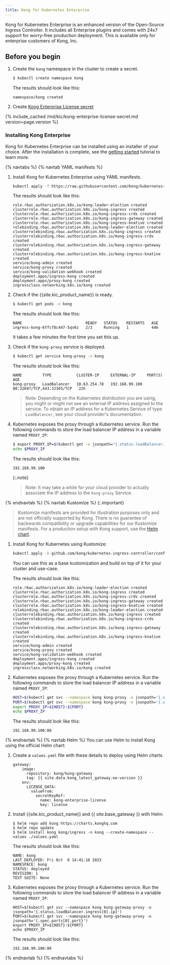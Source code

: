```yaml
---
title: Kong for Kubernetes Enterprise
---
```


Kong for Kubernetes Enterprise is an enhanced version of
the Open-Source Ingress Controller. It includes all
Enterprise plugins and comes with 24x7 support for worry-free
production deployment.
This is available only for enterprise customers of Kong, Inc.

## Before you begin

1. Create the `kong` namespace in the cluster to create a secret.

    ```bash
    $ kubectl create namespace kong
    ```
    The results should look like this:
    ```text
    namespace/kong created
    ```
1. Create [Kong Enterprise License secret](#kong-enterprise-license-secret)

{% include_cached /md/kic/kong-enterprise-license-secret.md version=page.version %}

### Installing Kong Enterprise

Kong for Kubernetes Enterprise can be installed using an installer of your choice. After the installation is complete, see the [getting started](/kubernetes-ingress-controller/{{page.kong_version}}/guides/getting-started) tutorial to learn more.

{% navtabs %}
{% navtab YAML manifests %}
1. Install Kong for Kubernetes Enterprise using YAML manifests.

    ```bash
    kubectl apply -f https://raw.githubusercontent.com/Kong/kubernetes-ingress-controller/v{{ page.version }}/deploy/single/all-in-one-dbless-k4k8s-enterprise.yaml
    ```
    The results should look like this:
    ```text
    role.rbac.authorization.k8s.io/kong-leader-election created
    clusterrole.rbac.authorization.k8s.io/kong-ingress created
    clusterrole.rbac.authorization.k8s.io/kong-ingress-crds created
    clusterrole.rbac.authorization.k8s.io/kong-ingress-gateway created
    clusterrole.rbac.authorization.k8s.io/kong-ingress-knative created
    rolebinding.rbac.authorization.k8s.io/kong-leader-election created
    clusterrolebinding.rbac.authorization.k8s.io/kong-ingress created
    clusterrolebinding.rbac.authorization.k8s.io/kong-ingress-crds created
    clusterrolebinding.rbac.authorization.k8s.io/kong-ingress-gateway created
    clusterrolebinding.rbac.authorization.k8s.io/kong-ingress-knative created
    service/kong-admin created
    service/kong-proxy created
    service/kong-validation-webhook created
    deployment.apps/ingress-kong created
    deployment.apps/proxy-kong created
    ingressclass.networking.k8s.io/kong created
    ```
1. Check if the {{site.kic_product_name}} is ready.     
    ```bash
    $ kubectl get pods -n kong
    ```
    The results should look like this:
    ```text
    NAME                            READY   STATUS    RESTARTS   AGE
    ingress-kong-6ffcf8c447-5qv6z   2/2     Running   1          44m
    ```
    It takes a few minutes the first time you set this up.
1. Check if the `kong-proxy` service is deployed.

    ```bash
    $ kubectl get service kong-proxy -n kong
    ```
    The results should look like this:
    ```text
    NAME         TYPE           CLUSTER-IP     EXTERNAL-IP     PORT(S)                      AGE
    kong-proxy   LoadBalancer   10.63.254.78   192.168.99.100   80:32697/TCP,443:32365/TCP   22h
    ```

   > Note: Depending on the Kubernetes distribution you are using, you might or might not see an external IP address assigned to the service. To obtain an IP address for a Kubernetes Service of type `LoadBalancer`, see your cloud provider's documentation.

1. Kubernetes exposes the proxy through a Kubernetes service. Run the following commands to store the load balancer IP address in a variable named `PROXY_IP`:

    ```bash
    $ export PROXY_IP=$(kubectl get -o jsonpath="{.status.loadBalancer.ingress[0].ip}" service -n kong kong-proxy)
    echo $PROXY_IP
    ```
    The results should look like this:
    ```text
    192.168.99.100
    ```

    {:.note}
    > Note: It may take a while for your cloud provider to actually associate the
    IP address to the `kong-proxy` Service.

{% endnavtab %}
{% navtab Kustomize %}
{:.important}
> Kustomize manifests are provided for illustration purposes only and are not officially supported by Kong.
There is no guarantee of backwards compatibility or upgrade capabilities for our Kustomize manifests.
For a production setup with Kong support, use the [Helm chart](https://github.com/kong/charts).

1. Install Kong for Kubernetes using Kustomize:

    ```bash
    kubectl apply -k github.com/kong/kubernetes-ingress-controller/config/variants/enterprise
    ```
    You can use this as a base kustomization and build on top of it for your cluster and use-case.

    The results should look like this:
    ```text
    role.rbac.authorization.k8s.io/kong-leader-election created
    clusterrole.rbac.authorization.k8s.io/kong-ingress created
    clusterrole.rbac.authorization.k8s.io/kong-ingress-crds created
    clusterrole.rbac.authorization.k8s.io/kong-ingress-gateway created
    clusterrole.rbac.authorization.k8s.io/kong-ingress-knative created
    rolebinding.rbac.authorization.k8s.io/kong-leader-election created
    clusterrolebinding.rbac.authorization.k8s.io/kong-ingress created
    clusterrolebinding.rbac.authorization.k8s.io/kong-ingress-crds created
    clusterrolebinding.rbac.authorization.k8s.io/kong-ingress-gateway created
    clusterrolebinding.rbac.authorization.k8s.io/kong-ingress-knative created
    service/kong-admin created
    service/kong-proxy created
    service/kong-validation-webhook created
    deployment.apps/ingress-kong created
    deployment.apps/proxy-kong created
    ingressclass.networking.k8s.io/kong created
    ```

1. Kubernetes exposes the proxy through a Kubernetes service. Run the following commands to store the load balancer IP address in a variable named `PROXY_IP`:

    ```bash
    HOST=$(kubectl get svc --namespace kong kong-proxy -o jsonpath='{.status.loadBalancer.ingress[0].ip}')
    PORT=$(kubectl get svc --namespace kong kong-proxy -o jsonpath='{.spec.ports[0].port}')
    export PROXY_IP=${HOST}:${PORT}
    echo $PROXY_IP  
    ```
    The results should look like this:
    ```text
    192.168.99.100:80
    ```
{% endnavtab %}
{% navtab Helm %}
You can use Helm to install Kong using the official Helm chart:
1. Create a `values.yaml` file with these details to deploy using Helm charts.
    ```
    gateway:
        image:
          repository: kong/kong-gateway
          tag: {{ site.data.kong_latest_gateway.ee-version }}
        env:
          LICENSE_DATA:
            valueFrom:
              secretKeyRef:
                name: kong-enterprise-license
                key: license
    ```
1. Install {{site.kic_product_name}} and {{ site.base_gateway }} with Helm:

    ```
    $ helm repo add kong https://charts.konghq.com
    $ helm repo update
    $ helm install kong kong/ingress -n kong --create-namespace --values ./values.yaml
    ```
    The results should look like this:
    ```text
    NAME: kong
    LAST DEPLOYED: Fri Oct  6 14:41:16 2023
    NAMESPACE: kong
    STATUS: deployed
    REVISION: 1
    TEST SUITE: None
    ```
1. Kubernetes exposes the proxy through a Kubernetes service. Run the following commands to store the load balancer IP address in a variable named `PROXY_IP`:

    ```
    HOST=$(kubectl get svc --namespace kong kong-gateway-proxy -o jsonpath='{.status.loadBalancer.ingress[0].ip}')
    PORT=$(kubectl get svc --namespace kong kong-gateway-proxy -o jsonpath='{.spec.ports[0].port}')
    export PROXY_IP=${HOST}:${PORT}
    echo $PROXY_IP   
    ```
    The results should look like this:
    ```text
    192.168.99.100:80
    ```
{% endnavtab %}
{% endnavtabs %}
